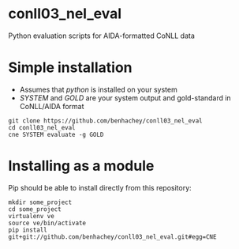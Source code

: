 conll03_nel_eval
================

Python evaluation scripts for AIDA-formatted CoNLL data

Simple installation
===================

* Assumes that *python* is installed on your system
* *SYSTEM* and *GOLD* are your system output and gold-standard in CoNLL/AIDA format

```Shell
git clone https://github.com/benhachey/conll03_nel_eval
cd conll03_nel_eval
cne SYSTEM evaluate -g GOLD
```

Installing as a module
======================

Pip should be able to install directly from this repository:
```Shell
mkdir some_project
cd some_project
virtualenv ve
source ve/bin/activate
pip install git+git://github.com/benhachey/conll03_nel_eval.git#egg=CNE
```
